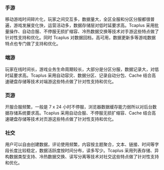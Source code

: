 ### 手游

移动游戏时间碎片化，玩家之间交互多，数据量大，全区全服和分区分服都很普遍，游戏发展变化快，运营活动多，数据存储层对低时延要求高。Tcaplus 采用批量操作、自动合服、不停服无损扩缩容、冷热数据交换等技术对手游这些特点做了针对性支持和优化。同时 Tcaplus 对数据回档，高可用，数据更新多等游戏数据特点也专门做了支持和优化。

### 端游

玩家在线时间长，游戏业务生命周期较长，大部分是分区分服，数据记录大，对低时延要求高。Tcaplus 采用自动容灾、数据分区、记录自动分包、Cache 结合高速硬盘存储等技术对端游这些特点做了针对性支持和优化。

### 页游

开服合服频繁，一般是 7 x 24 小时不停服，浏览器数据缓存能力弱所以对后台数据存储系统要求高。Tcaplus 采用自动合服、不停服无损扩缩容、Cache 结合高速硬盘存储等技术对页游这些特点做了针对性支持和优化。

### 社交

用户可以自由创建数据，评论使用频繁，内容按主题聚合，文本、链接、时间等字段长度比较稳定，数据活跃度按时间分布，读多写少。Tcaplus 采用列表存储、异构数据类型支持、冷热数据交换、读写分离等技术对社交这些特点做了针对性支持和优化。